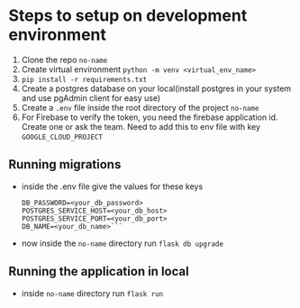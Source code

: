 # Steps to setup on development environment

1. Clone the repo `no-name`
2. Create virtual environment `python -m venv <virtual_env_name>`
3. `pip install -r requirements.txt`
4. Create a postgres database on your local(install postgres in your system and use pgAdmin client for easy use)
5. Create a `.env` file inside the root directory of the project `no-name`
6. For Firebase to verify the token, you need the firebase application id. Create one or ask the team. Need to add this to env file with key `GOOGLE_CLOUD_PROJECT`

## Running migrations
- inside the .env file give the values for these keys
    ```DB_USER=<your_db_username>
    DB_PASSWORD=<your_db_password>
    POSTGRES_SERVICE_HOST=<your_db_host>
    POSTGRES_SERVICE_PORT=<your_db_port>
    DB_NAME=<your_db_name>```
- now inside the `no-name` directory run `flask db upgrade`

## Running the application in local
- inside `no-name` directory run `flask run`
